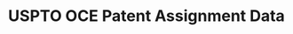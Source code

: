 ---
layout: default
bigquery: https://console.cloud.google.com/bigquery?p=patents-public-data&d=uspto_oce_assignment&page=dataset
citation: '"USPTO OCE Patent Assignment Data" by the USPTO, for public use. Marco,
  Alan C., Graham, Stuart J.H., Myers, Amanda F., D''Agostino, Paul A and Apple, Kirsten,
  "The USPTO Patent Assignment Dataset: Descriptions and Analysis" (July 27, 2015).'
contributors: Marco, Alan C., Graham, Stuart J.H., Myers, Amanda F., D'Agostino, Paul
  A, Apple, Kirsten
cost: None
description: The USPTO allows parties to record assignments of patents and patent
  applications to, as much as possible, maintain a complete history of claimed interests
  in a patent. The USPTO also permits recording of other documents that affect title
  (such as certificates of name change and mergers of businesses) or are relevant
  to patent ownership (such as licensing agreements, security interests, mortgages,
  and liens). The 2020 update to the Patent Assignment Dataset contains detailed information
  on 8.97 million patent assignments and other transactions recorded at the USPTO
  since 1970 and involving roughly 15.1 million patents and patent applications. It
  is derived from the recording of patent transfers by parties with the USPTO.
last_edit: Mon, 04 Apr 2022 19:06:23 GMT
location: https://www.uspto.gov/ip-policy/economic-research/research-datasets/patent-assignment-dataset
maintained_by: EconomicsData@uspto.gov
related_publications: http://ssrn.com/abstract=2636461
schema_fields: '[''admin_appl_id_for_grant'', ''reel_no'', ''caddress_3'', ''ee_city'',
  ''ee_state'', ''admin_pat_no_for_appno'', ''cname'', ''employer_assign'', ''appno_date'',
  ''pgpub_doc_num'', ''pgpub_date'', ''grant_doc_num'', ''exec_dt'', ''or_name'',
  ''ee_postcode'', ''caddress_2'', ''record_dt'', ''appno_doc_num'', ''title'', ''error'',
  ''caddress_4'', ''last_update_dt'', ''pgpub_country'', ''convey_text'', ''ack_dt'',
  ''ee_country'', ''appno_country'', ''ee_address_1'', ''caddress_1'', ''ee_address_2'',
  ''file_id'', ''rf_id'', ''lang'', ''grant_date'', ''grant_country'', ''convey_ty'',
  ''publication_number'', ''ee_name'', ''page_count'', ''frame_no'', ''purge_in'']'
shortname: uspto_patent_assignment
tags:
- patents
- claims
terms_of_use: 'USPTO’s online databases are not designed or intended to be a source
  for bulk downloads of USPTO data when accessed through the website’s interfaces.
  Individuals, companies, IP addresses, or blocks of IP addresses who, in effect,
  deny or decrease service by generating unusually high numbers of database accesses
  (searches, pages, or hits), whether generated manually or in an automated fashion,
  may be denied access to USPTO servers without notice.


  Bulk data products may be separately obtained from the USPTO, either for free or
  at the cost of dissemination. For details, see information on Electronic Bulk Data
  Products: https://www.uspto.gov/learning-and-resources/electronic-bulk-data-products'
timeframe: 1970-2020
title: USPTO OCE Patent Assignment Data
uuid: 7c697eb3-2d99-4b44-87cb-d3c7bb0568e1
---